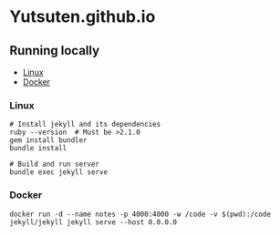 # Yutsuten.github.io

## Running locally
- [Linux](#linux)
- [Docker](#docker)

### Linux
```shell
# Install jekyll and its dependencies
ruby --version  # Must be >2.1.0
gem install bundler
bundle install

# Build and run server
bundle exec jekyll serve
```

### Docker
```shell
docker run -d --name notes -p 4000:4000 -w /code -v $(pwd):/code jekyll/jekyll jekyll serve --host 0.0.0.0
```
